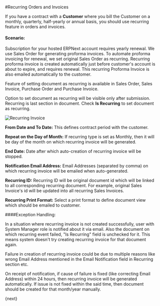 <!-- add-breadcrumbs -->
#Recurring Orders and Invoices

If you have a contract with a **Customer** where you bill the Customer on a monthly, quarterly, half-yearly or annual basis, you should use recurring feature in orders and invoices.

#### Scenario:

Subscription for your hosted ERPNext account requires yearly renewal. We use Sales Order for generating proforma invoices. To automate proforma invoicing for renewal, we set original Sales Order as recurring. Recurring proforma invoice is created automatically just before customer's account is about to expire, and requires renewal. This recurring Proforma Invoice is also emailed automatically to the customer.

Feature of setting document as recurring is available in Sales Order, Sales Invoice, Purchase Order and Purchase Invoice.

Option to set document as recurring will be visible only after submission. Recurring is last section in document. Check **Is Recurring** to set document as recurring.

<img alt="Recurring Invoice" class="screenshot" src="{{docs_base_url}}/assets/img/accounting/recurring.gif">

**From Date and To Date:** This defines contract period with the customer.

**Repeat on the Day of Month:** If recurring type is set as Monthly, then it will be day of the month on which recurring invoice will be generated.

**End Date:** Date after which auto-creation of recurring invoice will be stopped.

**Notification Email Address:** Email Addresses (separated by comma) on which recurring invoice will be emailed when auto-generated.

**Recurring ID:** Recurring ID will be original document id which will be linked to all corresponding recurring document. For example, original Sales Invoice's id will be updated into all recurring Sales Invoices.

**Recurring Print Format:** Select a print format to define document view which should be emailed to customer.

####Exception Handling:

In a situation where recurring invoice is not created successfully, user with System Manager role is notified about it via email. Also the document on which recurring event failed, "Is Recurring" field is unchecked for it. This means system doesn't try creating recurring invoice for that document again.

Failure in creation of recurring invoice could be due to multiple reasons like wrong Email Address mentioned in the Email Notification field in Recurring section etc.

On receipt of notification, if cause of failure is fixed (like correcting Email Address) within 24 hours, then recurring invoice will be generated automatically. If issue is not fixed within the said time, then document should be created for that month/year manually.

{next}
